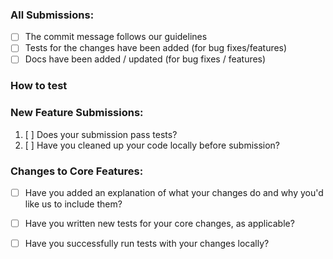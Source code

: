  ### All Submissions:

- [ ] The commit message follows our guidelines
- [ ] Tests for the changes have been added (for bug fixes/features)
- [ ] Docs have been added / updated (for bug fixes / features)

<!-- You can erase any parts of this template not applicable to your Pull Request. -->

### How to test
<!-- Add description about the tests -->

### New Feature Submissions:

1. [ ] Does your submission pass tests?
2. [ ] Have you cleaned up your code locally before submission?

### Changes to Core Features:

* [ ] Have you added an explanation of what your changes do and why you'd like us to include them?
* [ ] Have you written new tests for your core changes, as applicable?
* [ ] Have you successfully run tests with your changes locally?

